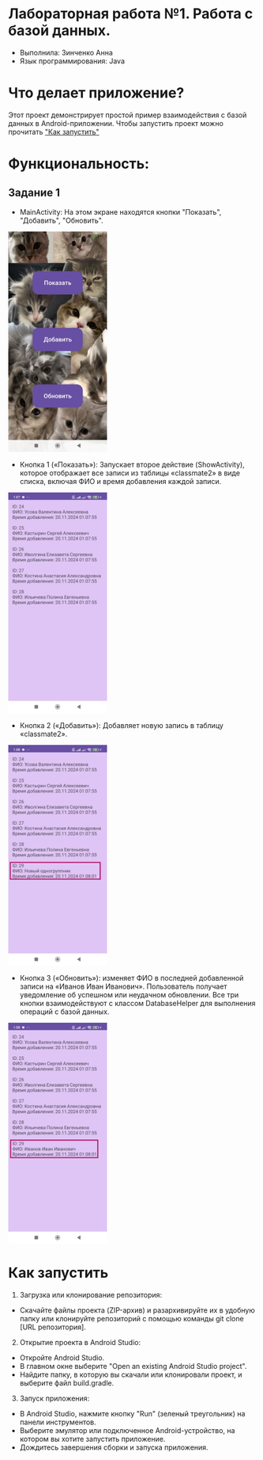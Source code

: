 # Лабораторная работа №1. Работа с базой данных.
* Выполнила: Зинченко Анна
* Язык программирования: Java

# Что делает приложение?
Этот проект демонстрирует простой пример взаимодействия с базой данных в Android-приложении. 
Чтобы запустить проект можно прочитать ["Как запустить"](#как-запустить)

# Функциональность:
## Задание 1
* MainActivity: 
    На этом экране находятся кнопки "Показать", "Добавить", "Обновить".
<div align="left">
  <img src="https://github.com/domosedochka/Laba3/blob/main/Screenshot_2024-11-20-00-57-37-067_com.example.laba3ex1.jpg" width="200" />
</div>

* Кнопка 1 («Показать»):
Запускает второе действие (ShowActivity), которое отображает все записи из таблицы «classmate2» в виде списка, включая ФИО и время добавления каждой записи.
<div align="left">
  <img src="https://github.com/domosedochka/Laba3/blob/main/Screenshot_2024-11-20-01-07-59-444_com.example.laba3ex1.jpg" width="200" />
</div>

* Кнопка 2 («Добавить»):
  Добавляет новую запись в таблицу «classmate2».
<div align="left">
  <img src="https://github.com/domosedochka/Laba3/blob/main/Screenshot_2024-11-20-01-08-05-253_com.example.laba3ex1.jpg" width="200" />
</div>

* Кнопка 3 («Обновить»): изменяет ФИО в последней добавленной записи на «Иванов Иван Иванович». Пользователь получает уведомление об успешном или неудачном обновлении.
Все три кнопки взаимодействуют с классом DatabaseHelper для выполнения операций с базой данных.
<div align="left">
  <img src="https://github.com/domosedochka/Laba3/blob/main/Screenshot_2024-11-20-01-08-10-949_com.example.laba3ex1.jpg" width="200" />
</div>

# Как запустить
1. Загрузка или клонирование репозитория:
* Скачайте файлы проекта (ZIP-архив) и разархивируйте их в удобную папку или клонируйте репозиторий с помощью команды git clone [URL репозитория].

2. Открытие проекта в Android Studio:
* Откройте Android Studio.
* В главном окне выберите "Open an existing Android Studio project".
* Найдите папку, в которую вы скачали или клонировали проект, и выберите файл build.gradle.

3. Запуск приложения:
* В Android Studio, нажмите кнопку "Run" (зеленый треугольник) на панели инструментов.
* Выберите эмулятор или подключенное Android-устройство, на котором вы хотите запустить приложение.
* Дождитесь завершения сборки и запуска приложения.
